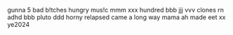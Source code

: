gunna
5 bad b!tches
hungry
mus!c
mmm
xxx
hundred
bbb
jjj
vvv
clones
rn
adhd
bbb
pluto
ddd
horny
relapsed
came a long way
mama ah made eet
xx
ye2024
